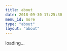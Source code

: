 ```yaml
---
title: about
date: 2018-09-30 17:25:30
menu_id: more
type: "about"
layout: "about"
---
```

loading...